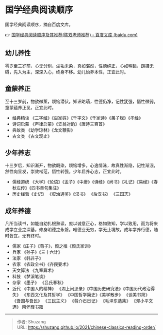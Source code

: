 # 国学经典阅读顺序


国学经典阅读顺序，摘自百度文库。

<!--more-->

👉 [国学经典阅读顺序及其推荐(陈双老师推荐) - 百度文库 (baidu.com)](https://wenku.baidu.com/view/67b4a54658fafab069dc02d7.html)

## 幼儿养性

零岁至三岁前，心无分别，尘垢未染，真如湛然，性德纯正，心如明镜，朗摄无碍，先入为主，深深入心，终身不移。幼儿怡养本性，正宜此时。  

## 童蒙养正

至十三岁前，物欲微薰，烦恼潜伏，知识略萌，性德仍净，记性犹强，悟性微弱。童蒙蕴养正见，正宜此时。

- 经典精读 《三字经》《百家姓》《千字文》《千家诗》《弟子规》《孝经》 
- 诗词启蒙 《声律启蒙》《笠翁对韵》《唐诗三百首》 
- 典故类 《幼学琼林》《龙文鞭影》 
- 古文类 《古文观止》

## 少年养志        

十三岁后，知识渐开，物欲既染，烦恼增多，心逸情泳，故真性渐隐，记性渐泯，然性向显发，崇效楷范，悟性转强。少年启养心志，正宜此时。  

- 儒经道统 《大学》《论语》《孟子》《中庸》《诗经》《尚书》《礼记》《易经》《春秋左传》《四书章句集注》  
- 历史经验《史记》 《资治通鉴》《汉书》 《后汉书》 《三国志》

## 成年养德     

凡所当读书，如能自幼扎根熟读，庶以诚意正心，格物致知，学以致用，而为将来成学立业之深基，修身明德之永磐。唯德业无穷，学无止境故，成年学养行德，随时皆宜，无有终时。 

- 儒家《庄子》《荀子》，颜之推《颜氏家训》
- 兵家 《孙子》《三十六计》 
- 法家 《韩非子》 
- 农家 《农政全书》《齐民要术》
- 天文算法 《九章算术》
- 科技 《梦溪笔谈》 
- 杂家 《墨子》 《吕氏春秋》
- 近代 《中国人的精神》 《湖上闲思录》《中国历史研究法》《中国历代政治得失》 《东西文化及其哲学》 《中国哲学简史》《美学散步》 《谈美书简》 《吾国与吾民》 《三民主义》 《蒋介石日记》 《毛泽东选集》 《邓小平文选》 南怀瑾书籍

---

> 作者: Shuzang  
> URL: https://shuzang.github.io/2021/chinese-classics-reading-order/  

